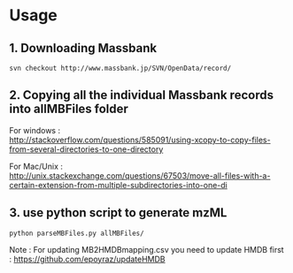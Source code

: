 # Usage

## 1. Downloading Massbank
```     
svn checkout http://www.massbank.jp/SVN/OpenData/record/
```
## 2. Copying all the individual Massbank records into allMBFiles folder
For windows :     
http://stackoverflow.com/questions/585091/using-xcopy-to-copy-files-from-several-directories-to-one-directory

For Mac/Unix :     
http://unix.stackexchange.com/questions/67503/move-all-files-with-a-certain-extension-from-multiple-subdirectories-into-one-di
## 3. use python script to generate mzML
```     
python parseMBFiles.py allMBFiles/
```

Note : For updating MB2HMDBmapping.csv you need to update HMDB first : 
https://github.com/epoyraz/updateHMDB
